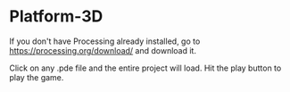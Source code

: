 # Platform-3D

If you don't have Processing already installed, go to https://processing.org/download/ and download it.

Click on any .pde file and the entire project will load. Hit the play button to play the game.
